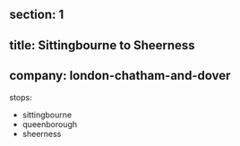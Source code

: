 ﻿section: 1
----
title: Sittingbourne to Sheerness
----
company: london-chatham-and-dover
----
stops:
- sittingbourne
- queenborough
- sheerness
